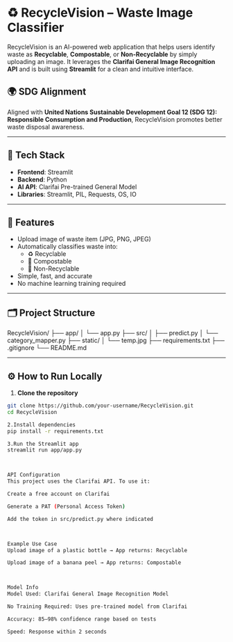 # ♻️ RecycleVision – Waste Image Classifier

RecycleVision is an AI-powered web application that helps users identify waste as **Recyclable**, **Compostable**, or **Non-Recyclable** by simply uploading an image. It leverages the **Clarifai General Image Recognition API** and is built using **Streamlit** for a clean and intuitive interface.

## 🌍 SDG Alignment
Aligned with **United Nations Sustainable Development Goal 12 (SDG 12): Responsible Consumption and Production**, RecycleVision promotes better waste disposal awareness.

---

## 🔧 Tech Stack

- **Frontend**: Streamlit  
- **Backend**: Python  
- **AI API**: Clarifai Pre-trained General Model  
- **Libraries**: Streamlit, PIL, Requests, OS, IO

---

## 🚀 Features

- Upload image of waste item (JPG, PNG, JPEG)  
- Automatically classifies waste into:  
  - ♻️ Recyclable  
  - 🌿 Compostable  
  - 🚯 Non-Recyclable  
- Simple, fast, and accurate  
- No machine learning training required  

---

## 🗂️ Project Structure

RecycleVision/
├── app/
│ └── app.py
├── src/
│ ├── predict.py
│ └── category_mapper.py
├── static/
│ └── temp.jpg
├── requirements.txt
├── .gitignore
└── README.md


---

## ⚙️ How to Run Locally

1. **Clone the repository**

```bash
git clone https://github.com/your-username/RecycleVision.git
cd RecycleVision

2.Install dependencies
pip install -r requirements.txt

3.Run the Streamlit app
streamlit run app/app.py



API Configuration
This project uses the Clarifai API. To use it:

Create a free account on Clarifai

Generate a PAT (Personal Access Token)

Add the token in src/predict.py where indicated



Example Use Case
Upload image of a plastic bottle → App returns: Recyclable

Upload image of a banana peel → App returns: Compostable



Model Info
Model Used: Clarifai General Image Recognition Model

No Training Required: Uses pre-trained model from Clarifai

Accuracy: 85–98% confidence range based on tests

Speed: Response within 2 seconds